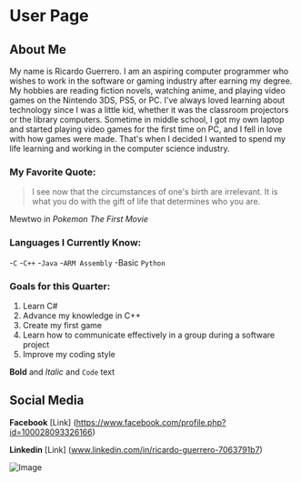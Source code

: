 # User Page

## About Me
My name is Ricardo Guerrero. I am an aspiring computer programmer who wishes to work in the software or gaming industry after earning my degree. My hobbies are reading fiction novels, watching anime, and playing video games on the Nintendo 3DS, PS5, or PC. I've always loved learning about technology since I was a little kid, whether it was the classroom projectors or the library computers. Sometime in middle school, I got my own laptop and started playing video games for the first time on PC, and I fell in love with how games were made. That's when I decided I wanted to spend my life learning and working in the computer science industry.

### My Favorite Quote:
> I see now that the circumstances of one's birth are irrelevant. It is what you do with the gift of life that determines who you are.

Mewtwo in *Pokemon The First Movie*

### Languages I Currently Know:
-`C`
-`C++`
-`Java`
-`ARM Assembly`
-Basic `Python`

### Goals for this Quarter:

1. Learn C#
2. Advance my knowledge in C++
3. Create my first game
4. Learn how to communicate effectively in a group during a software project
5. Improve my coding style

**Bold** and _Italic_ and `Code` text

## Social Media

**Facebook**
[Link] (https://www.facebook.com/profile.php?id=100028093326166)

**Linkedin**
[Link] (www.linkedin.com/in/ricardo-guerrero-7063791b7)

![Image](https://www.thecoderpedia.com/wp-content/uploads/2020/06/Programming-Memes-Programmer-while-sleeping.jpg?x78269)

